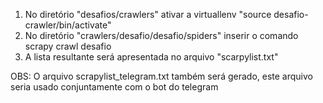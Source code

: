 1. No diretório "desafios/crawlers" ativar a virtuallenv "source desafio-crawler/bin/activate"
2. No diretório "crawlers/desafio/desafio/spiders" inserir o comando scrapy crawl desafio
3. A lista resultante será apresentada no arquivo "scarpylist.txt"

OBS: O arquivo scrapylist_telegram.txt também será gerado, este arquivo seria usado conjuntamente com o bot do telegram


